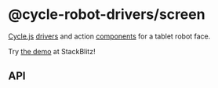 <!-- This README.md is automatically generated. Edit the JSDoc comments in source code or the md files in docs/readmes/. -->

# @cycle-robot-drivers/screen

[Cycle.js](http://cycle.js.org/) [drivers](https://cycle.js.org/drivers.html) and action [components](https://cycle.js.org/components.html) for a tablet robot face.

Try [the demo](https://stackblitz.com/edit/cycle-robot-drivers-demos-screen) at StackBlitz!

## API

<!-- Start src/FacialExpressionAction.tsx -->

<!-- End src/FacialExpressionAction.tsx -->

<!-- Start src/SpeechbubbleAction.tsx -->

<!-- End src/SpeechbubbleAction.tsx -->

<!-- Start src/TwoSpeechbubblesAction.tsx -->

<!-- End src/TwoSpeechbubblesAction.tsx -->

<!-- Start src/index.ts -->

<!-- End src/index.ts -->

<!-- Start src/tablet_face.tsx -->

<!-- End src/tablet_face.tsx -->

